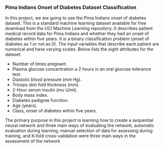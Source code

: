 <h3>Pima Indians Onset of Diabetes Dataset Classification</h3>
 
 <p>
 In this project, we are going to use the Pima Indians onset of diabetes dataset. This is a
standard machine learning dataset available for free download from the UCI Machine Learning
repository. It describes patient medical record data for Pima Indians and whether they had an
onset of diabetes within five years. It is a binary classification problem (onset of diabetes as 1
or not as 0). The input variables that describe each patient are numerical and have varying
scales. Below lists the eight attributes for the dataset:
 </p>
 
 <ul>
 <li>Number of times pregnant.</li>

 <li>Plasma glucose concentration a 2 hours in an oral glucose tolerance test.</li>

 <li>Diastolic blood pressure (mm Hg).</li>

 <li>Triceps skin fold thickness (mm).</li>

 <li>2-Hour serum insulin (mu U/ml).</li>

 <li>Body mass index.</li>

 <li>Diabetes pedigree function.</li>

 <li>Age (years). </li>

 <li>Class, onset of diabetes within five years. </li>
 
 </ul>
 
<p>
The primary purpose in this project is learning how to create a sequential neural network and three main ways of evaluating the network; automatic evaluation during learning, manual selection of data for assessing during training, and K-fold cross-validation were three main ways in the assessment of the network
</p>
